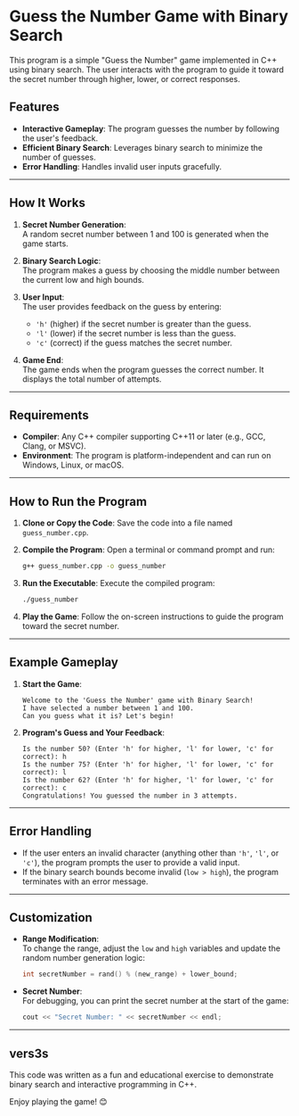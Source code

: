 # Guess the Number Game with Binary Search

This program is a simple "Guess the Number" game implemented in C++ using binary search. The user interacts with the program to guide it toward the secret number through higher, lower, or correct responses. 

## Features

- **Interactive Gameplay**: The program guesses the number by following the user's feedback.
- **Efficient Binary Search**: Leverages binary search to minimize the number of guesses.
- **Error Handling**: Handles invalid user inputs gracefully.

---

## How It Works

1. **Secret Number Generation**:  
   A random secret number between 1 and 100 is generated when the game starts.

2. **Binary Search Logic**:  
   The program makes a guess by choosing the middle number between the current low and high bounds.

3. **User Input**:  
   The user provides feedback on the guess by entering:
   - `'h'` (higher) if the secret number is greater than the guess.
   - `'l'` (lower) if the secret number is less than the guess.
   - `'c'` (correct) if the guess matches the secret number.

4. **Game End**:  
   The game ends when the program guesses the correct number. It displays the total number of attempts.

---

## Requirements

- **Compiler**: Any C++ compiler supporting C++11 or later (e.g., GCC, Clang, or MSVC).
- **Environment**: The program is platform-independent and can run on Windows, Linux, or macOS.

---

## How to Run the Program

1. **Clone or Copy the Code**:
   Save the code into a file named `guess_number.cpp`.

2. **Compile the Program**:
   Open a terminal or command prompt and run:
   ```bash
   g++ guess_number.cpp -o guess_number
   ```

3. **Run the Executable**:
   Execute the compiled program:
   ```bash
   ./guess_number
   ```

4. **Play the Game**:
   Follow the on-screen instructions to guide the program toward the secret number.

---

## Example Gameplay

1. **Start the Game**:
   ```plaintext
   Welcome to the 'Guess the Number' game with Binary Search!
   I have selected a number between 1 and 100.
   Can you guess what it is? Let's begin!
   ```

2. **Program's Guess and Your Feedback**:
   ```plaintext
   Is the number 50? (Enter 'h' for higher, 'l' for lower, 'c' for correct): h
   Is the number 75? (Enter 'h' for higher, 'l' for lower, 'c' for correct): l
   Is the number 62? (Enter 'h' for higher, 'l' for lower, 'c' for correct): c
   Congratulations! You guessed the number in 3 attempts.
   ```

---

## Error Handling

- If the user enters an invalid character (anything other than `'h'`, `'l'`, or `'c'`), the program prompts the user to provide a valid input.
- If the binary search bounds become invalid (`low > high`), the program terminates with an error message.

---

## Customization

- **Range Modification**:  
  To change the range, adjust the `low` and `high` variables and update the random number generation logic:
  ```cpp
  int secretNumber = rand() % (new_range) + lower_bound;
  ```

- **Secret Number**:  
  For debugging, you can print the secret number at the start of the game:
  ```cpp
  cout << "Secret Number: " << secretNumber << endl;
  ```

---

## vers3s

This code was written as a fun and educational exercise to demonstrate binary search and interactive programming in C++.

Enjoy playing the game! 😊
